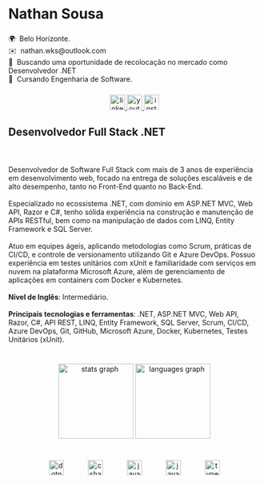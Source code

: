 <h1 align="left">Nathan Sousa</h1>

###

<p align="left">🌍  Belo Horizonte.<br>✉️  nathan.wks@outlook.com<br>🚀  Buscando uma oportunidade de recolocação no mercado como Desenvolvedor .NET<br>🧠  Cursando Engenharia de Software.</p>

###

<div align="center">
  <a href="https://www.linkedin.com/in/nathansousa/" target="_blank">
    <img src="https://img.shields.io/static/v1?message=LinkedIn&logo=linkedin&label=&color=0077B5&logoColor=white&labelColor=&style=for-the-badge" height="30" alt="linkedin logo"  />
  </a>
  <a href="https://www.youtube.com/@nathanwalkers" target="_blank">
    <img src="https://img.shields.io/static/v1?message=Youtube&logo=youtube&label=&color=FF0000&logoColor=white&labelColor=&style=for-the-badge" height="30" alt="youtube logo"  />
  </a>
  <a href="https://www.instagram.com/nathan.walkers/" target="_blank">
    <img src="https://img.shields.io/static/v1?message=Instagram&logo=instagram&label=&color=E4405F&logoColor=white&labelColor=&style=for-the-badge" height="30" alt="instagram logo"  />
  </a>
</div>

###

<h2 align="left">Desenvolvedor Full Stack .NET</h2>

###

<br clear="both">

<p align="left">Desenvolvedor de Software Full Stack com mais de 3 anos de experiência em desenvolvimento web, focado na entrega de soluções escaláveis e de alto desempenho, tanto no Front-End quanto no Back-End.<br><br>Especializado no ecossistema .NET, com domínio em ASP.NET MVC, Web API, Razor e C#, tenho sólida experiência na construção e manutenção de APIs RESTful, bem como na manipulação de dados com LINQ, Entity Framework e SQL Server.<br><br>Atuo em equipes ágeis, aplicando metodologias como Scrum, práticas de CI/CD, e controle de versionamento utilizando Git e Azure DevOps. Possuo experiência em testes unitários com xUnit e familiaridade com serviços em nuvem na plataforma Microsoft Azure, além de gerenciamento de aplicações em containers com Docker e Kubernetes.<br><br><strong>Nível de Inglês</strong>: Intermediário.<br><br><strong>Principais tecnologias e ferramentas</strong>: .NET, ASP.NET MVC, Web API, Razor, C#, API REST, LINQ, Entity Framework, SQL Server, Scrum, CI/CD, Azure DevOps, Git, GitHub, Microsoft Azure, Docker, Kubernetes, Testes Unitários (xUnit).</p>

###

<br clear="both">

<div align="center">
  <img src="https://github-readme-stats.vercel.app/api?username=sousanathan&hide_title=false&hide_rank=false&show_icons=true&include_all_commits=true&count_private=true&disable_animations=false&theme=dark&locale=pt-br&hide_border=true&order=1" height="150" alt="stats graph"  />
  <img src="https://github-readme-stats.vercel.app/api/top-langs?username=sousanathan&locale=pt-br&hide_title=false&layout=compact&card_width=320&langs_count=5&theme=dark&hide_border=true&order=2" height="150" alt="languages graph"  />
</div>

###

<br clear="both">

<div align="center">
  <img src="https://cdn.jsdelivr.net/gh/devicons/devicon/icons/dotnetcore/dotnetcore-original.svg" height="30" alt="dotnetcore logo"  />
  <img width="40" />
  <img src="https://cdn.jsdelivr.net/gh/devicons/devicon/icons/csharp/csharp-original.svg" height="30" alt="csharp logo"  />
  <img width="40" />
  <img src="https://cdn.jsdelivr.net/gh/devicons/devicon/icons/java/java-original.svg" height="30" alt="java logo"  />
  <img width="40" />
  <img src="https://cdn.jsdelivr.net/gh/devicons/devicon/icons/javascript/javascript-original.svg" height="30" alt="javascript logo"  />
  <img width="40" />
  <img src="https://cdn.jsdelivr.net/gh/devicons/devicon/icons/typescript/typescript-original.svg" height="30" alt="typescript logo"  />
</div>

###

